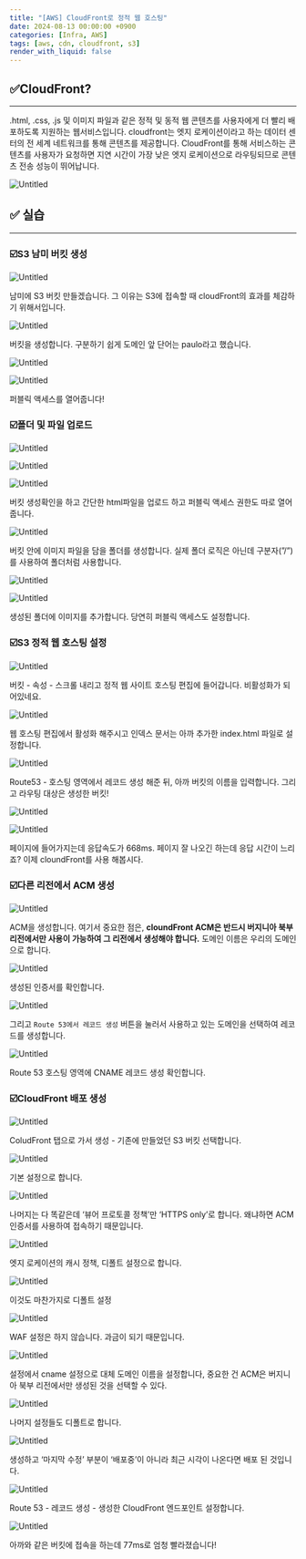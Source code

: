 ```yaml
---
title: "[AWS] CloudFront로 정적 웹 호스팅"
date: 2024-08-13 00:00:00 +0900
categories: [Infra, AWS]
tags: [aws, cdn, cloudfront, s3]
render_with_liquid: false
---
```


## ✅CloudFront?

---

.html, .css, .js 및 이미지 파일과 같은 정적 및 동적 웹 콘텐츠를 사용자에게 더 빨리 배포하도록 지원하는 웹서비스입니다. cloudfront는 엣지 로케이션이라고 하는 데이터 센터의 전 세계 네트워크를 통해 콘텐츠를 제공합니다. CloudFront를 통해 서비스하는 콘텐츠를 사용자가 요청하면 지연 시간이 가장 낮은 엣지 로케이션으로 라우팅되므로 콘텐츠 전송 성능이 뛰어납니다.

![Untitled](/assets/img/Infra/AWS/cloudfront/Untitled.png)

## ✅ 실습

---

### ☑️S3 남미 버킷 생성

![Untitled](/assets/img/Infra/AWS/cloudfront/Untitled%201.png)

남미에 S3 버킷 만들겠습니다. 그 이유는 S3에 접속할 때 cloudFront의 효과를 체감하기 위해서입니다.

![Untitled](/assets/img/Infra/AWS/cloudfront/Untitled%202.png)

버킷을 생성합니다. 구분하기 쉽게 도메인 앞 단어는 paulo라고 했습니다.

![Untitled](/assets/img/Infra/AWS/cloudfront/Untitled%203.png)

![Untitled](/assets/img/Infra/AWS/cloudfront/Untitled%204.png)

퍼블릭 액세스를 열어줍니다!

### ☑️폴더 및 파일 업로드

![Untitled](/assets/img/Infra/AWS/cloudfront/Untitled%205.png)

![Untitled](/assets/img/Infra/AWS/cloudfront/Untitled%206.png)

![Untitled](/assets/img/Infra/AWS/cloudfront/Untitled%207.png)

버킷 생성확인을 하고 간단한 html파일을 업로드 하고 퍼블릭 액세스 권한도 따로 열어줍니다.

![Untitled](/assets/img/Infra/AWS/cloudfront/Untitled%208.png)

버킷 안에 이미지 파일을 담을 폴더를 생성합니다. 실제 폴더 로직은 아닌데 구분자(”/”)를 사용하여 폴더처럼 사용합니다.

![Untitled](/assets/img/Infra/AWS/cloudfront/Untitled%209.png)

![Untitled](/assets/img/Infra/AWS/cloudfront/Untitled%2010.png)

생성된 폴더에 이미지를 추가합니다. 당연히 퍼블릭 액세스도 설정합니다.

### ☑️S3 정적 웹 호스팅 설정

![Untitled](/assets/img/Infra/AWS/cloudfront/Untitled%2011.png)

버킷 - 속성 - 스크롤 내리고 정적 웹 사이트 호스팅 편집에 들어갑니다. 비활성화가 되어있네요.

![Untitled](/assets/img/Infra/AWS/cloudfront/Untitled%2012.png)

웹 호스팅 편집에서 활성화 해주시고 인덱스 문서는 아까 추가한 index.html 파일로 설정합니다.

![Untitled](/assets/img/Infra/AWS/cloudfront/Untitled%2013.png)

Route53 - 호스팅 영역에서 레코드 생성 해준 뒤, 아까 버킷의 이름을 입력합니다. 그리고 라우팅 대상은 생성한 버킷!

![Untitled](/assets/img/Infra/AWS/cloudfront/Untitled%2014.png)

![Untitled](/assets/img/Infra/AWS/cloudfront/Untitled%2015.png)

페이지에 들어가지는데 응답속도가 668ms. 페이지 잘 나오긴 하는데 응답 시간이 느리죠? 이제 cloundFront를 사용 해봅시다.

### ☑️다른 리전에서 ACM 생성

![Untitled](/assets/img/Infra/AWS/cloudfront/Untitled%2016.png)

ACM을 생성합니다. 여기서 중요한 점은, **cloundFront ACM은 반드시 버지니아 북부 리전에서만 사용이 가능하여 그 리전에서 생성해야 합니다.** 도메인 이름은 우리의 도메인으로 합니다.

![Untitled](/assets/img/Infra/AWS/cloudfront/Untitled%2017.png)

생성된 인증서를 확인합니다.

![Untitled](/assets/img/Infra/AWS/cloudfront/Untitled%2018.png)

그리고 `Route 53에서 레코드 생성`  버튼을 눌러서 사용하고 있는 도메인을 선택하여 레코드를 생성합니다.

![Untitled](/assets/img/Infra/AWS/cloudfront/Untitled%2019.png)

Route 53 호스팅 영역에  CNAME 레코드 생성 확인합니다.

### ☑️CloudFront 배포 생성

![Untitled](/assets/img/Infra/AWS/cloudfront/Untitled%2020.png)

ColudFront 탭으로 가서 생성 - 기존에 만들었던 S3 버킷 선택합니다.

![Untitled](/assets/img/Infra/AWS/cloudfront/Untitled%2021.png)

기본 설정으로 합니다.

![Untitled](/assets/img/Infra/AWS/cloudfront/Untitled%2022.png)

나머지는 다 똑같은데 ‘뷰어 프로토콜 정책’만 ‘HTTPS only’로 합니다. 왜냐하면 ACM 인증서를 사용하여 접속하기 때문입니다.

![Untitled](/assets/img/Infra/AWS/cloudfront/Untitled%2023.png)

엣지 로케이션의 캐시 정책, 디폴트 설정으로 합니다.

![Untitled](/assets/img/Infra/AWS/cloudfront/Untitled%2024.png)

이것도 마찬가지로 디폴트 설정

![Untitled](/assets/img/Infra/AWS/cloudfront/Untitled%2025.png)

WAF 설정은 하지 않습니다. 과금이 되기 때문입니다.

![Untitled](/assets/img/Infra/AWS/cloudfront/Untitled%2026.png)

설정에서 cname 설정으로 대체 도메인 이름을 설정합니다, 중요한 건 ACM은 버지니아 북부 리전에서만 생성된 것을 선택할 수 있다.

![Untitled](/assets/img/Infra/AWS/cloudfront/Untitled%2027.png)

나머지 설정들도 디폴트로 합니다.

![Untitled](/assets/img/Infra/AWS/cloudfront/Untitled%2028.png)

생성하고 ‘마지막 수정’ 부분이 ‘배포중’이 아니라 최근 시각이 나온다면 배포 된 것입니다.

![Untitled](/assets/img/Infra/AWS/cloudfront/Untitled%2029.png)

Route 53 - 레코드 생성 - 생성한 CloudFront 엔드포인트 설정합니다.

![Untitled](/assets/img/Infra/AWS/cloudfront/Untitled%2030.png)

아까와 같은 버킷에 접속을 하는데 77ms로 엄청 빨라졌습니다!